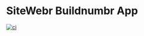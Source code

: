 # SiteWebr Buildnumbr App
[![ci](https://github.com/yortyrh/buildnumbr-api/actions/workflows/ci.yml/badge.svg?branch=main)](https://github.com/yortyrh/buildnumbr-api/actions/workflows/ci.yml)
